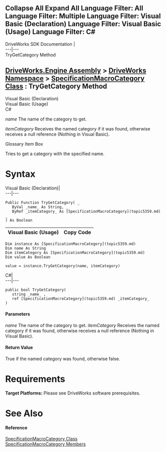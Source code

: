        

 Collapse All Expand All  Language Filter: All  Language Filter: Multiple  Language Filter: Visual Basic (Declaration) Language Filter: Visual Basic (Usage) Language Filter: C#  
---  
DriveWorks SDK Documentation  |   
---|---  
TryGetCategory Method   
  
[DriveWorks.Engine Assembly](topic2156.md) > [DriveWorks Namespace](topic2159.md) > [SpecificationMacroCategory Class](topic5359.md) : TryGetCategory Method  
---  
  
Visual Basic (Declaration)    
Visual Basic (Usage)    
C# 

_name_
    The name of the category to get.

_itemCategory_
    Receives the named category if it was found, otherwise receives a null reference (Nothing in Visual Basic).

Glossary Item Box

Tries to get a category with the specified name. 

# Syntax

Visual Basic (Declaration)|   
---|---  
      
    
    Public Function TryGetCategory( _
       ByVal _name_ As String, _
       ByRef _itemCategory_ As [SpecificationMacroCategory](topic5359.md) _
    ) As Boolean  
  
Visual Basic (Usage)| Copy Code  
---|---  
      
    
    Dim instance As [SpecificationMacroCategory](topic5359.md)
    Dim name As String
    Dim itemCategory As [SpecificationMacroCategory](topic5359.md)
    Dim value As Boolean
     
    value = instance.TryGetCategory(name, itemCategory)  
  
C#|   
---|---  
      
    
    public bool TryGetCategory( 
       string _name_ ,
       ref [SpecificationMacroCategory](topic5359.md) _itemCategory_
    )  
  
#### Parameters

 _name_
    The name of the category to get.
_itemCategory_
    Receives the named category if it was found, otherwise receives a null reference (Nothing in Visual Basic).

#### Return Value

True if the named category was found, otherwise false.

# Requirements

**Target Platforms:** Please see DriveWorks software prerequisites.

# See Also

#### Reference

[SpecificationMacroCategory Class](topic5359.md)   
[SpecificationMacroCategory Members](topic5360.md)


